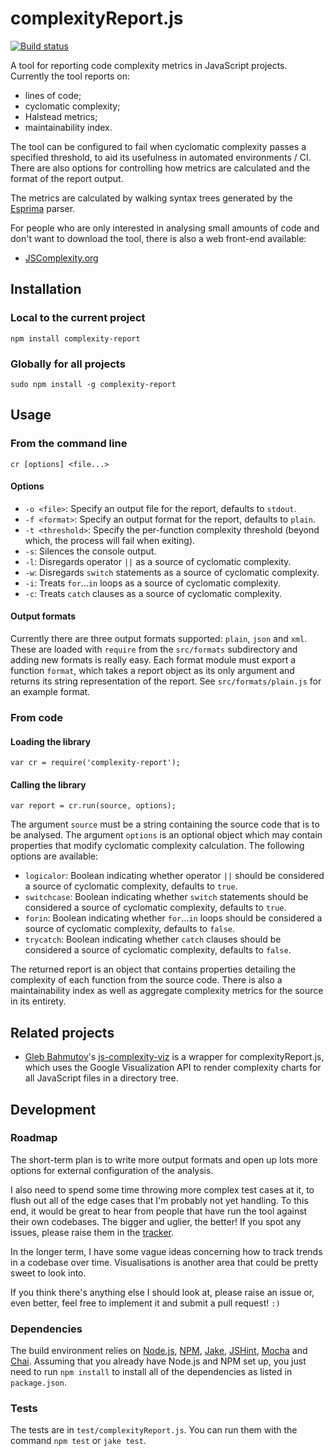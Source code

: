 # complexityReport.js

[![Build status][ci-image]][ci-status]

A tool for reporting code complexity metrics in JavaScript projects.
Currently the tool reports on:

* lines of code;
* cyclomatic complexity;
* Halstead metrics;
* maintainability index.

The tool can be configured to fail
when cyclomatic complexity passes a specified threshold,
to aid its usefulness in automated environments / CI.
There are also options
for controlling how metrics are calculated
and the format of the report output.

The metrics are calculated by walking syntax trees
generated by the [Esprima] parser.

For people who are only interested in analysing small amounts of code
and don't want to download the tool,
there is also a web front-end available:

* [JSComplexity.org][jscomplexity]

## Installation

### Local to the current project

```
npm install complexity-report
```

### Globally for all projects

```
sudo npm install -g complexity-report
```

## Usage

### From the command line

```
cr [options] <file...>
```

#### Options

* `-o <file>`: Specify an output file for the report,
  defaults to `stdout`.
* `-f <format>`: Specify an output format for the report,
  defaults to `plain`.
* `-t <threshold>`: Specify the per-function complexity threshold
  (beyond which, the process will fail when exiting).
* `-s`: Silences the console output.
* `-l`: Disregards operator `||` as a source of cyclomatic complexity.
* `-w`: Disregards `switch` statements as a source of cyclomatic complexity.
* `-i`: Treats `for`...`in` loops as a source of cyclomatic complexity.
* `-c`: Treats `catch` clauses as a source of cyclomatic complexity.

#### Output formats

Currently there are three output formats supported:
`plain`,
`json`
and `xml`.
These are loaded with `require`
from the `src/formats` subdirectory
and adding new formats is really easy.
Each format module must export a function `format`,
which takes a report object as its only argument
and returns its string representation of the report.
See `src/formats/plain.js` for an example format.

### From code

#### Loading the library

```
var cr = require('complexity-report');
```

#### Calling the library

```
var report = cr.run(source, options);
```

The argument `source` must be a string
containing the source code that is to be analysed.
The argument `options` is an optional object
which may contain properties that modify
cyclomatic complexity calculation.
The following options are available:

* `logicalor`: Boolean indicating whether operator `||`
  should be considered a source of cyclomatic complexity,
  defaults to `true`.
* `switchcase`: Boolean indicating whether `switch` statements
  should be considered a source of cyclomatic complexity,
  defaults to `true`.
* `forin`: Boolean indicating whether `for`...`in` loops
  should be considered a source of cyclomatic complexity,
  defaults to `false`.
* `trycatch`: Boolean indicating whether `catch` clauses
  should be considered a source of cyclomatic complexity,
  defaults to `false`.

The returned report is an object
that contains properties detailing the complexity
of each function from the source code.
There is also
a maintainability index
as well as aggregate complexity metrics
for the source in its entirety.

## Related projects

* [Gleb Bahmutov][gleb]'s [js-complexity-viz]
  is a wrapper for complexityReport.js,
  which uses the Google Visualization API
  to render complexity charts
  for all JavaScript files in a directory tree.

## Development

### Roadmap

The short-term plan is
to write more output formats
and open up lots more options
for external configuration of the analysis.

I also need to spend some time
throwing more complex test cases at it,
to flush out all of the edge cases
that I'm probably not yet handling.
To this end,
it would be great to hear from people
that have run the tool
against their own codebases.
The bigger and uglier, the better!
If you spot any issues,
please raise them in the [tracker].

In the longer term,
I have some vague ideas concerning
how to track trends in a codebase over time.
Visualisations is another area that could be pretty sweet to look into.

If you think there's anything else I should look at,
please raise an issue or, even better,
feel free to implement it and submit a pull request! `:)`

### Dependencies

The build environment relies on
[Node.js][node],
[NPM],
[Jake],
[JSHint],
[Mocha] and
[Chai].
Assuming that you already have Node.js and NPM set up,
you just need to run `npm install`
to install all of the dependencies
as listed in `package.json`.

### Tests

The tests are in `test/complexityReport.js`. You can run them with the
command `npm test` or `jake test`.

[ci-image]: https://secure.travis-ci.org/philbooth/complexityReport.js.png?branch=master
[ci-status]: http://travis-ci.org/#!/philbooth/complexityReport.js
[esprima]: http://esprima.org/
[jscomplexity]: http://jscomplexity.org/
[gleb]: https://github.com/bahmutov
[js-complexity-viz]: https://github.com/bahmutov/js-complexity-viz
[tracker]: https://github.com/philbooth/complexityReport.js/issues
[node]: http://nodejs.org/
[npm]: https://npmjs.org/
[jake]: https://github.com/mde/jake
[jshint]: https://github.com/jshint/node-jshint
[mocha]: http://visionmedia.github.com/mocha
[chai]: http://chaijs.com/

